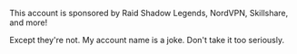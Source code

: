 This account is sponsored by Raid Shadow Legends, NordVPN, Skillshare, and more!

Except they're not. My account name is a joke. Don't take it too seriously.
